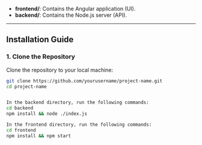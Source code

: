 
- **frontend/**: Contains the Angular application (UI).
- **backend/**: Contains the Node.js server (API).

---

## Installation Guide

### 1. Clone the Repository

Clone the repository to your local machine:

```bash
git clone https://github.com/yourusername/project-name.git
cd project-name


In the backend directory, run the following commands:
cd backend
npm install && node ./index.js

In the frontend directory, run the following commands:
cd frontend
npm install && npm start

